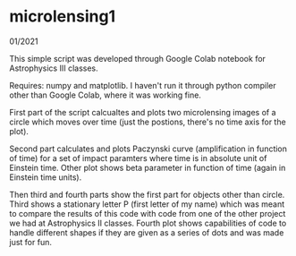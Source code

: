 # microlensing1

01/2021

This simple script was developed through Google Colab notebook for Astrophysics III classes.

Requires: numpy and matplotlib.
I haven't run it through python compiler other than Google Colab, where it was working fine.

First part of the script calcualtes and plots two microlensing images of a circle which moves over time (just the postions, there's no time axis for the plot).

Second part calculates and plots Paczynski curve (amplification in function of time) for a set of impact paramters where time is in absolute unit of Einstein time.
Other plot shows beta parameter in function of time (again in Einstein time units).

Then third and fourth parts show the first part for objects other than circle. Third shows a stationary letter P (first letter of my name) which was meant to compare the results of this code with code from one of the other project we had at Astrophysics II classes.
Fourth plot shows capabilities of code to handle different shapes if they are given as a series of dots and was made just for fun.
